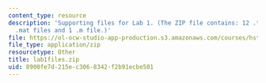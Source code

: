 ```yaml
---
content_type: resource
description: 'Supporting files for Lab 1. (The ZIP file contains: 12 .txt files, 11
  .mat files and 1 .m file.)'
file: https://ol-ocw-studio-app-production.s3.amazonaws.com/courses/hst-582j-biomedical-signal-and-image-processing-spring-2007/8900fe7d215ec3068342f2b91ecbe501_lab1files.zip
file_type: application/zip
resourcetype: Other
title: lab1files.zip
uid: 8900fe7d-215e-c306-8342-f2b91ecbe501
---
```

